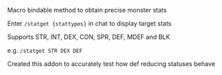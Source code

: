 Macro bindable method to obtain precise monster stats

Enter `/statget {stattypes}` in chat to display target stats

Supports STR, INT, DEX, CON, SPR, DEF, MDEF and BLK

e.g.
`/statget STR DEX DEF`



Created this addon to accurately test how def reducing statuses behave
